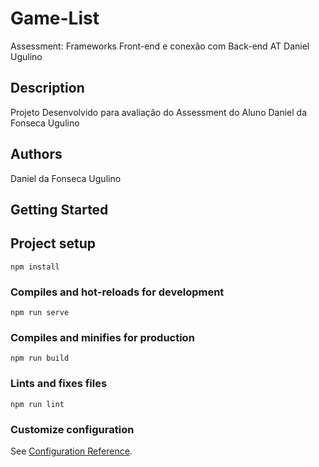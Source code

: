 # Game-List

Assessment: Frameworks Front-end e conexão com Back-end AT Daniel Ugulino

## Description

Projeto Desenvolvido para avaliação do Assessment do Aluno Daniel da Fonseca Ugulino

## Authors

Daniel da Fonseca Ugulino

## Getting Started

## Project setup
```
npm install
```

### Compiles and hot-reloads for development
```
npm run serve
```

### Compiles and minifies for production
```
npm run build
```

### Lints and fixes files
```
npm run lint
```

### Customize configuration
See [Configuration Reference](https://cli.vuejs.org/config/).
